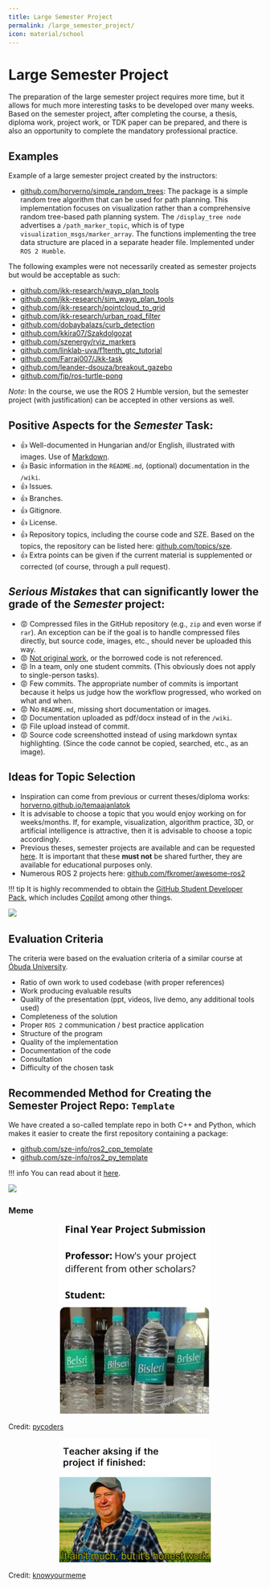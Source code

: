 ```yaml
---
title: Large Semester Project
permalink: /large_semester_project/
icon: material/school
---
```


# Large Semester Project

The preparation of the large semester project requires more time, but it allows for much more interesting tasks to be developed over many weeks. Based on the semester project, after completing the course, a thesis, diploma work, project work, or TDK paper can be prepared, and there is also an opportunity to complete the mandatory professional practice.

## Examples

Example of a large semester project created by the instructors:

- [github.com/horverno/simple_random_trees](https://github.com/horverno/simple_random_trees): The package is a simple random tree algorithm that can be used for path planning. This implementation focuses on visualization rather than a comprehensive random tree-based path planning system. The `/display_tree node` advertises a `/path_marker_topic`, which is of type `visualization_msgs/marker_array`. The functions implementing the tree data structure are placed in a separate header file. Implemented under `ROS 2 Humble`.

The following examples were not necessarily created as semester projects but would be acceptable as such:

- [github.com/jkk-research/wayp_plan_tools](https://github.com/jkk-research/wayp_plan_tools)
- [github.com/jkk-research/sim_wayp_plan_tools](https://github.com/jkk-research/sim_wayp_plan_tools)
- [github.com/jkk-research/pointcloud_to_grid](https://github.com/jkk-research/pointcloud_to_grid)
- [github.com/jkk-research/urban_road_filter](https://github.com/jkk-research/urban_road_filter)
- [github.com/dobaybalazs/curb_detection](https://github.com/dobaybalazs/curb_detection)
- [github.com/kkira07/Szakdolgozat](https://github.com/kkira07/Szakdolgozat)
- [github.com/szenergy/rviz_markers](https://github.com/szenergy/rviz_markers)
- [github.com/linklab-uva/f1tenth_gtc_tutorial](https://github.com/linklab-uva/f1tenth_gtc_tutorial)
- [github.com/Farraj007/Jkk-task](https://github.com/Farraj007/Jkk-task)
- [github.com/leander-dsouza/breakout_gazebo](https://github.com/leander-dsouza/breakout_gazebo)
- [github.com/fjp/ros-turtle-pong](https://github.com/fjp/ros-turtle-pong)

*Note*: In the course, we use the ROS 2 Humble version, but the semester project (with justification) can be accepted in other versions as well.

## Positive Aspects for the *Semester* Task:
- 👍 Well-documented in Hungarian and/or English, illustrated with images. Use of [Markdown](https://docs.github.com/en/get-started/writing-on-github/getting-started-with-writing-and-formatting-on-github/basic-writing-and-formatting-syntax).
- 👍 Basic information in the `README.md`, (optional) documentation in the `/wiki`.
- 👍 Issues.
- 👍 Branches.
- 👍 Gitignore.
- 👍 License.
- 👍 Repository topics, including the course code and SZE. Based on the topics, the repository can be listed here: [github.com/topics/sze](https://github.com/topics/sze).
- 👍 Extra points can be given if the current material is supplemented or corrected (of course, through a pull request).

## *Serious Mistakes* that can significantly lower the grade of the *Semester* project:
- 😡 Compressed files in the GitHub repository (e.g., `zip` and even worse if `rar`). An exception can be if the goal is to handle compressed files directly, but source code, images, etc., should never be uploaded this way.
- 😡 [Not original work](#meme), or the borrowed code is not referenced.
- 😡 In a team, only one student commits. (This obviously does not apply to single-person tasks).
- 😡 Few commits. The appropriate number of commits is important because it helps us judge how the workflow progressed, who worked on what and when.
- 😡 No `README.md`, missing short documentation or images.
- 😡 Documentation uploaded as pdf/docx instead of in the `/wiki`.
- 😡 File upload instead of commit.
- 😡 Source code screenshotted instead of using markdown syntax highlighting. (Since the code cannot be copied, searched, etc., as an image).

## Ideas for Topic Selection

- Inspiration can come from previous or current theses/diploma works: [horverno.github.io/temaajanlatok](https://horverno.github.io/temaajanlatok/)
- It is advisable to choose a topic that you would enjoy working on for weeks/months. If, for example, visualization, algorithm practice, 3D, or artificial intelligence is attractive, then it is advisable to choose a topic accordingly.
- Previous theses, semester projects are available and can be requested [here](https://docs.google.com/forms/d/e/1FAIpQLSdtMK--IQl4v5pHiATDP4MJwuU-M0Ycd2keMndQfuuhvlr1rA/viewform?usp=sf_link). It is important that these **must not** be shared further, they are available for educational purposes only.
- Numerous ROS 2 projects here: [github.com/fkromer/awesome-ros2](https://github.com/fkromer/awesome-ros2)

!!! tip
    It is highly recommended to obtain the [GitHub Student Developer Pack](https://education.github.com/pack), which includes [Copilot](https://github.com/features/copilot) among other things.

![](https://github.blog/wp-content/uploads/2019/08/FBLinkedIn_ALL-PARTNERS.png)

## Evaluation Criteria

The criteria were based on the evaluation criteria of a similar course at [Óbuda University](https://abc-irobotics.github.io/ros_course_materials_hu/#evkozi-jegy_1).
- Ratio of own work to used codebase (with proper references)
- Work producing evaluable results
- Quality of the presentation (ppt, videos, live demo, any additional tools used)
- Completeness of the solution
- Proper `ROS 2` communication / best practice application
- Structure of the program
- Quality of the implementation
- Documentation of the code
- Consultation
- Difficulty of the chosen task

## Recommended Method for Creating the Semester Project Repo: `Template`

We have created a so-called template repo in both C++ and Python, which makes it easier to create the first repository containing a package:

- [github.com/sze-info/ros2_cpp_template](https://github.com/sze-info/ros2_cpp_template)
- [github.com/sze-info/ros2_py_template](https://github.com/sze-info/ros2_py_template)

!!! info
    You can read about it [here](https://sze-info.github.io/arj/onallo/ros2git.html).

<img src="https://raw.githubusercontent.com/sze-info/ros2_cpp_template/main/img/use_this_template01.png" width="60%" />

### Meme

<center><img src="https://raw.githubusercontent.com/sze-info/arj/main/docs/feleves_beadando/meme01.jpg" width="60%" /></center>

Credit: [pycoders](https://www.instagram.com/pycoders/)

<center><img src="https://raw.githubusercontent.com/sze-info/arj/main/docs/feleves_beadando/meme02.jpg" width="60%" /></center>

Credit: [knowyourmeme](https://knowyourmeme.com/memes/but-its-honest-work)